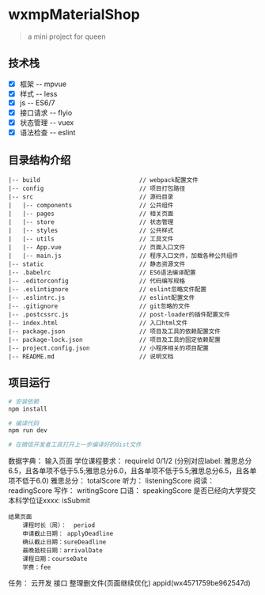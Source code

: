 # wxmpMaterialShop

> a mini project for queen

## 技术栈
- [x] 框架 -- mpvue
- [x] 样式 -- less
- [x] js -- ES6/7
- [x] 接口请求 -- flyio
- [x] 状态管理 -- vuex
- [x] 语法检查 -- eslint

## 目录结构介绍 ##
	|-- build                            // webpack配置文件
	|-- config                           // 项目打包路径
	|-- src                              // 源码目录
	|   |-- components                   // 公共组件
	|   |-- pages                        // 相关页面
	|   |-- store                        // 状态管理
	|   |-- styles                       // 公共样式
	|   |-- utils                        // 工具文件
	|   |-- App.vue                      // 页面入口文件
	|   |-- main.js                      // 程序入口文件，加载各种公共组件
	|-- static                           // 静态资源文件
	|-- .babelrc                         // ES6语法编译配置
	|-- .editorconfig                    // 代码编写规格
	|-- .eslintignore                    // eslint忽略文件配置
	|-- .eslintrc.js                     // eslint配置文件
	|-- .gitignore                       // git忽略的文件
	|-- .postcssrc.js                    // post-loader的插件配置文件
	|-- index.html                       // 入口html文件
	|-- package.json                     // 项目及工具的依赖配置文件
	|-- package-lock.json                // 项目及工具的固定依赖配置
	|-- project.config.json              // 小程序相关的项目配置
	|-- README.md                        // 说明文档

## 项目运行

``` bash
# 安装依赖
npm install

# 编译代码
npm run dev

# 在微信开发者工具打开上一步编译好的dist文件

```
数据字典：
	输入页面
		学位课程要求： requireId   0/1/2 (分别对应label: 雅思总分6.5，且各单项不低于5.5;雅思总分6.0，且各单项不低于5.5;雅思总分6.5，且各单项不低于6.0)
		雅思总分： totalScore
		听力： listeningScore
		阅读： readingScore
		写作： writingScore
		口语： speakingScore
		是否已经向大学提交本科学位证xxxx: isSubmit

	结果页面
		课程时长（周）：  period
		申请截止日期： applyDeadline
		确认截止日期：sureDeadline
		最晚抵校日期：arrivalDate
		课程日期：courseDate
		学费：fee
		
	
任务：
	  云开发 接口  整理删文件(页面继续优化) appid(wx4571759be962547d)